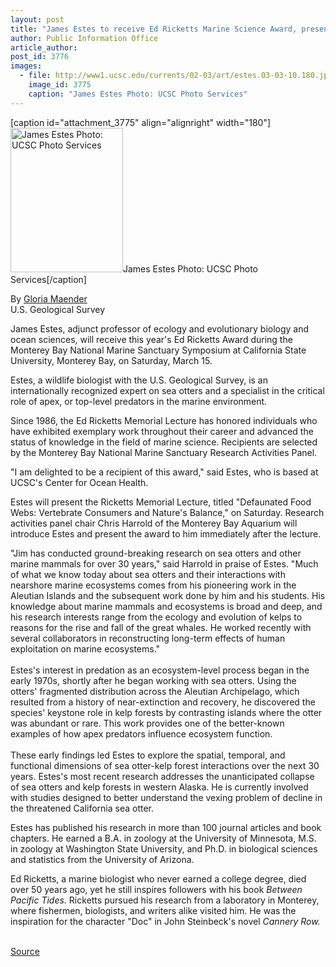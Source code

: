 ```yaml
---
layout: post
title: "James Estes to receive Ed Ricketts Marine Science Award, present lecture on Saturday"
author: Public Information Office
article_author: 
post_id: 3776
images:
  - file: http://www1.ucsc.edu/currents/02-03/art/estes.03-03-10.180.jpg
    image_id: 3775
    caption: "James Estes Photo: UCSC Photo Services"
---
```


[caption id="attachment_3775" align="alignright" width="180"]<a href="http://dev-ucsc-news.pantheonsite.io/wp-content/uploads/2003/03/estes.03-03-10.180.jpg"><img class="size-full wp-image-3775" src="http://dev-ucsc-news.pantheonsite.io/wp-content/uploads/2003/03/estes.03-03-10.180.jpg" alt="James Estes Photo: UCSC Photo Services" width="180" height="231" /></a>James Estes Photo: UCSC Photo Services[/caption]
<p>
  By <a href="mailto:gloria_maender@usgs.gov">Gloria Maender</a><br>
  U.S. Geological Survey
</p>
<p>
  James Estes, adjunct professor of ecology and evolutionary biology and ocean sciences, will receive this year's Ed Ricketts Award during the Monterey Bay National Marine Sanctuary Symposium at California State University, Monterey Bay, on Saturday, March 15.
</p>
<p>
  Estes, a wildlife biologist with the U.S. Geological Survey, is an internationally recognized expert on sea otters and a specialist in the critical role of apex, or top-level predators in the marine environment.<br>
</p>
<p>
  Since 1986, the Ed Ricketts Memorial Lecture has honored individuals who have exhibited exemplary work throughout their career and advanced the status of knowledge in the field of marine science. Recipients are selected by the Monterey Bay National Marine Sanctuary Research Activities Panel.<br>
</p>
<p>
  "I am delighted to be a recipient of this award," said Estes, who is based at UCSC's Center for Ocean Health.<br>
</p>
<p>
  Estes will present the Ricketts Memorial Lecture, titled "Defaunated Food Webs: Vertebrate Consumers and Nature's Balance," on Saturday. Research activities panel chair Chris Harrold of the Monterey Bay Aquarium will introduce Estes and present the award to him immediately after the lecture.<br>
</p>
<p>
  "Jim has conducted ground-breaking research on sea otters and other marine mammals for over 30 years," said Harrold in praise of Estes. "Much of what we know today about sea otters and their interactions with nearshore marine ecosystems comes from his pioneering work in the Aleutian Islands and the subsequent work done by him and his students. His knowledge about marine mammals and ecosystems is broad and deep, and his research interests range from the ecology and evolution of kelps to reasons for the rise and fall of the great whales. He worked recently with several collaborators in reconstructing long-term effects of human exploitation on marine ecosystems."<br>
  <br>
  Estes's interest in predation as an ecosystem-level process began in the early 1970s, shortly after he began working with sea otters. Using the otters' fragmented distribution across the Aleutian Archipelago, which resulted from a history of near-extinction and recovery, he discovered the species' keystone role in kelp forests by contrasting islands where the otter was abundant or rare. This work provides one of the better-known examples of how apex predators influence ecosystem function.<br>
  <br>
  These early findings led Estes to explore the spatial, temporal, and functional dimensions of sea otter-kelp forest interactions over the next 30 years. Estes's most recent research addresses the unanticipated collapse of sea otters and kelp forests in western Alaska. He is currently involved with studies designed to better understand the vexing problem of decline in the threatened California sea otter.<br>
</p>
<p>
  Estes has published his research in more than 100 journal articles and book chapters. He earned a B.A. in zoology at the University of Minnesota, M.S. in zoology at Washington State University, and Ph.D. in biological sciences and statistics from the University of Arizona.<br>
</p>
<p>
  Ed Ricketts, a marine biologist who never earned a college degree, died over 50 years ago, yet he still inspires followers with his book <i>Between Pacific Tides.</i> Ricketts pursued his research from a laboratory in Monterey, where fishermen, biologists, and writers alike visited him. He was the inspiration for the character "Doc" in John Steinbeck's novel <i>Cannery Row.</i><br>
  <br>
</p>
<p><a href="http://www1.ucsc.edu/currents/02-03/03-10/estes.html" title="Permalink to estes">Source</a></p>
